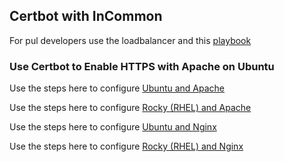 ## Certbot with InCommon

For pul developers use the loadbalancer and this [playbook](https://github.com/pulibrary/princeton_ansible/blob/main/playbooks/incommon_certbot.yml)


### Use Certbot to Enable HTTPS with Apache on Ubuntu

Use the steps here to configure [Ubuntu and Apache](incommon_certbot_ubuntu_apache.md) 

Use the steps here to configure [Rocky (RHEL) and Apache](incommon_certbot_rocky_apache.md)

Use the steps here to configure [Ubuntu and Nginx](incommon_certbot_ubuntu_nginx.md) 

Use the steps here to configure [Rocky (RHEL) and Nginx](incommon_certbot_rocky_nginx.md)
